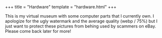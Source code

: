 +++
title = "Hardware"
template = "hardware.html"
+++

<article class="message is-dark">
  <div class="message-body">
    This is my virtual museum with some computer parts that I currently own. I apologize for the ugly watermark and the average quality (webp / 75%) but I just want to protect these pictures from behing used by scammers on eBay. Please come back later for more!  
  </div>
</article>
